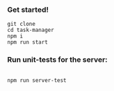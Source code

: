 ### Get started!
```
git clone
cd task-manager
npm i
npm run start
```

### Run unit-tests for the server:
```

npm run server-test

```
